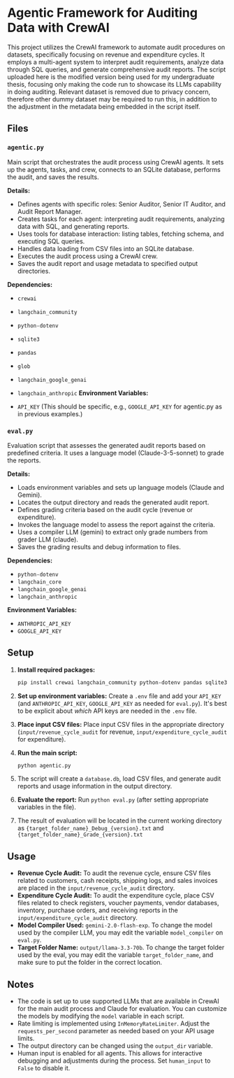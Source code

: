 # Agentic Framework for Auditing Data with CrewAI

This project utilizes the CrewAI framework to automate audit procedures on datasets, specifically focusing on revenue and expenditure cycles. It employs a multi-agent system to interpret audit requirements, analyze data through SQL queries, and generate comprehensive audit reports. The script uploaded here is the modified version being used for my undergraduate thesis, focusing only making the code run to showcase its LLMs capability in doing auditing. Relevant dataset is removed due to privacy concern, therefore other dummy dataset may be required to run this, in addition to the adjustment in the metadata being embedded in the script itself.

## Files

### `agentic.py`

Main script that orchestrates the audit process using CrewAI agents. It sets up the agents, tasks, and crew, connects to an SQLite database, performs the audit, and saves the results.

**Details:**

-   Defines agents with specific roles: Senior Auditor, Senior IT Auditor, and Audit Report Manager.
-   Creates tasks for each agent: interpreting audit requirements, analyzing data with SQL, and generating reports.
-   Uses tools for database interaction: listing tables, fetching schema, and executing SQL queries.
-   Handles data loading from CSV files into an SQLite database.
-   Executes the audit process using a CrewAI crew.
-   Saves the audit report and usage metadata to specified output directories.

**Dependencies:**

-   `crewai`
-   `langchain_community`
-   `python-dotenv`
-   `sqlite3`
-   `pandas`
-   `glob`
-  `langchain_google_genai`
-  `langchain_anthropic`
**Environment Variables:**

-   `API_KEY` (This should be specific, e.g., `GOOGLE_API_KEY` for agentic.py as in previous examples.)

### `eval.py`

Evaluation script that assesses the generated audit reports based on predefined criteria.  It uses a language model (Claude-3-5-sonnet) to grade the reports.

**Details:**

-   Loads environment variables and sets up language models (Claude and Gemini).
-   Locates the output directory and reads the generated audit report.
-   Defines grading criteria based on the audit cycle (revenue or expenditure).
-   Invokes the language model to assess the report against the criteria.
-   Uses a compiler LLM (gemini) to extract only grade numbers from grader LLM (claude).
-   Saves the grading results and debug information to files.

**Dependencies:**

-   `python-dotenv`
-  `langchain_core`
-   `langchain_google_genai`
-   `langchain_anthropic`

**Environment Variables:**

-   `ANTHROPIC_API_KEY`
-   `GOOGLE_API_KEY`

## Setup

1.  **Install required packages:**

    ```bash
    pip install crewai langchain_community python-dotenv pandas sqlite3 glob langchain_google_genai langchain_anthropic
    ```

2.  **Set up environment variables:** Create a `.env` file and add your `API_KEY` (and `ANTHROPIC_API_KEY`, `GOOGLE_API_KEY` as needed for `eval.py`).  It's best to be explicit about *which* API keys are needed in the `.env` file.

3.  **Place input CSV files:** Place input CSV files in the appropriate directory (`input/revenue_cycle_audit` for revenue, `input/expenditure_cycle_audit` for expenditure).

4.  **Run the main script:**

    ```bash
    python agentic.py
    ```

5.  The script will create a `database.db`, load CSV files, and generate audit reports and usage information in the output directory.

6.  **Evaluate the report:** Run `python eval.py` (after setting appropriate variables in the file).

7.   The result of evaluation will be located in the current working directory as `{target_folder_name}_Debug_{version}.txt` and `{target_folder_name}_Grade_{version}.txt`

## Usage

-   **Revenue Cycle Audit:** To audit the revenue cycle, ensure CSV files related to customers, cash receipts, shipping logs, and sales invoices are placed in the `input/revenue_cycle_audit` directory.
-   **Expenditure Cycle Audit:** To audit the expenditure cycle, place CSV files related to check registers, voucher payments, vendor databases, inventory, purchase orders, and receiving reports in the `input/expenditure_cycle_audit` directory.
-   **Model Compiler Used:** `gemini-2.0-flash-exp`. To change the model used by the compiler LLM, you may edit the variable `model_compiler` on `eval.py`.
-   **Target Folder Name:** `output/llama-3.3-70b`. To change the target folder used by the eval, you may edit the variable `target_folder_name`, and make sure to put the folder in the correct location.

## Notes

-   The code is set up to use supported LLMs that are available in CrewAI for the main audit process and Claude for evaluation.  You can customize the models by modifying the `model` variable in each script.
-   Rate limiting is implemented using `InMemoryRateLimiter`. Adjust the `requests_per_second` parameter as needed based on your API usage limits.
-   The output directory can be changed using the `output_dir` variable.
-   Human input is enabled for all agents. This allows for interactive debugging and adjustments during the process. Set `human_input` to `False` to disable it.
